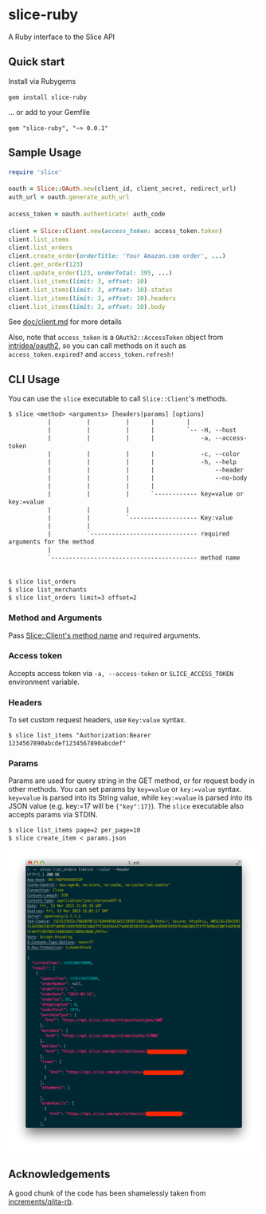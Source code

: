 # slice-ruby

A Ruby interface to the Slice API

## Quick start

Install via Rubygems

`gem install slice-ruby`

... or add to your Gemfile

`gem "slice-ruby", "~> 0.0.1"`

## Sample Usage

```ruby
require 'slice'

oauth = Slice::OAuth.new(client_id, client_secret, redirect_url)
auth_url = oauth.generate_auth_url

access_token = oauth.authenticate! auth_code

client = Slice::Client.new(access_token: access_token.token)
client.list_items
client.list_orders
client.create_order(orderTitle: 'Your Amazon.com order', ...)
client.get_order(123)
client.update_order(123, orderTotal: 395, ...)
client.list_items(limit: 3, offset: 10)
client.list_items(limit: 3, offset: 10).status
client.list_items(limit: 3, offset: 10).headers
client.list_items(limit: 3, offset: 10).body
```

See [doc/client.md](doc/client.md) for more details

Also, note that `access_token` is a `OAuth2::AccessToken` object from [intridea/oauth2](https://github.com/intridea/oauth2), so you can call methods on it such as `access_token.expired?` and `access_token.refresh!`

## CLI Usage

You can use the `slice` executable to call `Slice::Client`'s methods.

```
$ slice <method> <arguments> [headers|params] [options]
           |          |          |      |         |
           |          |          |      |         `-- -H, --host
           |          |          |      |             -a, --access-token
           |          |          |      |             -c, --color
           |          |          |      |             -h, --help
           |          |          |      |                 --header
           |          |          |      |                 --no-body
           |          |          |      |
           |          |          |      `------------ key=value or key:=value
           |          |          |
           |          |          `------------------- Key:value
           |          |
           |          `------------------------------ required arguments for the method
           |
           `----------------------------------------- method name


$ slice list_orders
$ slice list_merchants
$ slice list_orders limit=3 offset=2

```

### Method and Arguments

Pass [Slice::Client's method name](doc/client.md) and required arguments.

### Access token

Accepts access token via `-a, --access-token` or `SLICE_ACCESS_TOKEN` environment variable.

### Headers

To set custom request headers, use `Key:value` syntax.

```
$ slice list_items "Authorization:Bearer 1234567890abcdef1234567890abcdef"
```

### Params

Params are used for query string in the GET method, or for request body in other methods.
You can set params by `key=value` or `key:=value` syntax.
`key=value` is parsed into its String value, while `key:=value` is parsed into its JSON value (e.g. key:=17 will be `{"key":17}`).
The `slice` executable also accepts params via STDIN.

```
$ slice list_items page=2 per_page=10
$ slice create_item < params.json
```

![](images/cli.png)

## Acknowledgements

A good chunk of the code has been shamelessly taken from [increments/qiita-rb](https://github.com/increments/qiita-rb).
